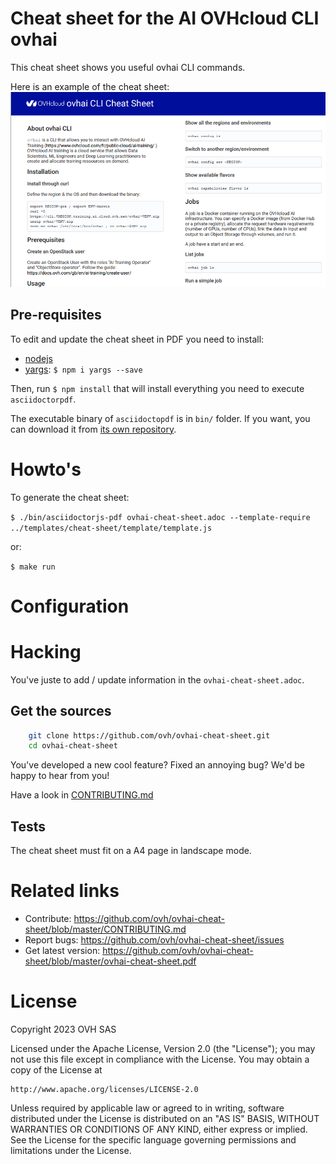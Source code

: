 # Cheat sheet for the AI OVHcloud CLI ovhai

This cheat sheet shows you useful ovhai CLI commands.

Here is an example of the cheat sheet:   
![An extract of the cheat sheet](./doc/assets/example.png) 

## Pre-requisites

To edit and update the cheat sheet in PDF you need to install:
  - [nodejs](https://nodejs.org/)
  - [yargs](http://yargs.js.org/): `$ npm i yargs --save`

Then, run `$ npm install` that will install everything you need to execute `asciidoctorpdf`.

The executable binary of `asciidoctopdf` is in `bin/` folder. If you want, you can download it from [its own repository](https://github.com/asciidoctor/asciidoctor-pdf).

# Howto's

To generate the cheat sheet:

`$ ./bin/asciidoctorjs-pdf ovhai-cheat-sheet.adoc --template-require ../templates/cheat-sheet/template/template.js`

or:

`$ make run`

# Configuration
 
# Hacking
 
You've juste to add / update information in the `ovhai-cheat-sheet.adoc`. 

## Get the sources
 
```bash
    git clone https://github.com/ovh/ovhai-cheat-sheet.git
    cd ovhai-cheat-sheet
```
 
You've developed a new cool feature? Fixed an annoying bug? We'd be happy
to hear from you!
 
Have a look in [CONTRIBUTING.md](https://github.com/ovh/ovhai-cheat-sheet/blob/master/CONTRIBUTING.md)

## Tests
 
The cheat sheet must fit on a A4 page in landscape mode. 

# Related links
 
 * Contribute: https://github.com/ovh/ovhai-cheat-sheet/blob/master/CONTRIBUTING.md
 * Report bugs: https://github.com/ovh/ovhai-cheat-sheet/issues
 * Get latest version: https://github.com/ovh/ovhai-cheat-sheet/blob/master/ovhai-cheat-sheet.pdf
 
# License
 
Copyright 2023 OVH SAS
 
Licensed under the Apache License, Version 2.0 (the "License");
you may not use this file except in compliance with the License.
You may obtain a copy of the License at
 
    http://www.apache.org/licenses/LICENSE-2.0
 
Unless required by applicable law or agreed to in writing, software
distributed under the License is distributed on an "AS IS" BASIS,
WITHOUT WARRANTIES OR CONDITIONS OF ANY KIND, either express or implied.
See the License for the specific language governing permissions and
limitations under the License.
